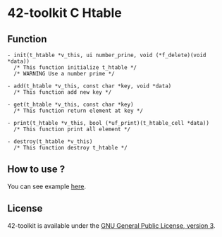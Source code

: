 42-toolkit	C Htable
==========

## Function

	- init(t_htable *v_this, ui number_prine, void (*f_delete)(void *data))
	  /* This function initialize t_htable */
	  /* WARNING Use a number prime */

	- add(t_htable *v_this, const char *key, void *data)
	  /* This function add new key */

	- get(t_htable *v_this, const char *key)
	  /* This function return element at key */

	- print(t_htable *v_this, bool (*uf_print)(t_htable_cell *data))
	  /* This function print all element */

	- destroy(t_htable *v_this)
	  /* This function destroy t_htable */

## How to use ?

You can see example [here](https://github.com/QuentinPerez/42-toolkit/tree/master/examples/libc/htable).

## License

42-toolkit is available under the [GNU General Public License, version 3](LICENSE).
